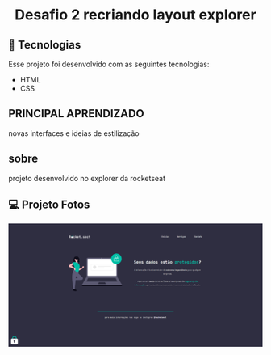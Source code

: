 <h1 align="center">Desafio 2 recriando layout explorer
</h1>

## 🚀 Tecnologias

Esse projeto foi desenvolvido com as seguintes tecnologias:

- HTML
- CSS

## PRINCIPAL APRENDIZADO
novas interfaces e ideias de estilização

## sobre
projeto desenvolvido no explorer da rocketseat

## 💻 Projeto Fotos

<p align="center" >
 <img width="600px" alt="tema dark escuro" src="./images/project.png" />
</p>



